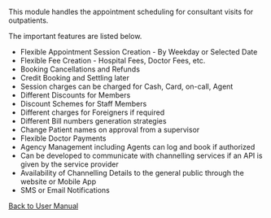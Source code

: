 This module handles the appointment scheduling for consultant visits for outpatients.

The important features are listed below.
* Flexible Appointment Session Creation - By Weekday or Selected Date
* Flexible Fee Creation - Hospital Fees, Doctor Fees, etc.
* Booking Cancellations and Refunds
* Credit Booking and Settling later
* Session charges can be charged for Cash, Card, on-call, Agent 
* Different Discounts for Members
* Discount Schemes for Staff Members
* Different charges for Foreigners if required
* Different Bill numbers generation strategies
* Change Patient names on approval from a supervisor
* Flexible Doctor Payments
* Agency Management including Agents can log and book if authorized
* Can be developed to communicate with channelling services if an API is given by the service provider
* Availability of Channelling Details to the general public through the website or Mobile App
* SMS or Email Notifications


[Back to User Manual](https://github.com/hmislk/hmis/wiki/Medical-Appointment-Channelling-Moudule)